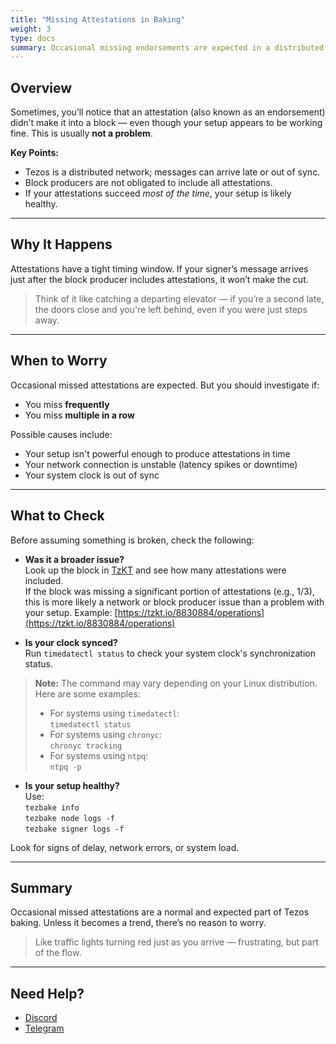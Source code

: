 ```yaml
---
title: "Missing Attestations in Baking"
weight: 3
type: docs
summary: Occasional missing endorsements are expected in a distributed protocol like Tezos.
---
```


## Overview

Sometimes, you’ll notice that an attestation (also known as an endorsement) didn’t make it into a block — even though your setup appears to be working fine. This is usually **not a problem**.

**Key Points:**
- Tezos is a distributed network; messages can arrive late or out of sync.
- Block producers are not obligated to include all attestations.
- If your attestations succeed *most of the time*, your setup is likely healthy.

---

## Why It Happens

Attestations have a tight timing window. If your signer’s message arrives just after the block producer includes attestations, it won’t make the cut.

> Think of it like catching a departing elevator — if you’re a second late, the doors close and you're left behind, even if you were just steps away.

---

## When to Worry

Occasional missed attestations are expected. But you should investigate if:

- You miss **frequently**
- You miss **multiple in a row**

Possible causes include:

- Your setup isn't powerful enough to produce attestations in time
- Your network connection is unstable (latency spikes or downtime)
- Your system clock is out of sync

---

## What to Check

Before assuming something is broken, check the following:

- **Was it a broader issue?**  
  Look up the block in [TzKT](https://tzkt.io/) and see how many attestations were included.  
  If the block was missing a significant portion of attestations (e.g., 1/3), this is more likely a network or block producer issue than a problem with your setup.
  Example: [https://tzkt.io/8830884/operations](https://tzkt.io/8830884/operations)

- **Is your clock synced?**  
  Run `timedatectl status` to check your system clock's synchronization status.

> **Note:** The command may vary depending on your Linux distribution. Here are some examples:
> - For systems using `timedatectl`:  
  `timedatectl status`
> - For systems using `chronyc`:  
  `chronyc tracking`
> - For systems using `ntpq`:  
  `ntpq -p`

- **Is your setup healthy?**  
  Use:  
  ``tezbake info``  
  ``tezbake node logs -f``  
  ``tezbake signer logs -f``

Look for signs of delay, network errors, or system load.

---

## Summary

Occasional missed attestations are a normal and expected part of Tezos baking. Unless it becomes a trend, there’s no reason to worry.

> Like traffic lights turning red just as you arrive — frustrating, but part of the flow.

---

## Need Help?

- [Discord](https://discord.gg/cVGMA4MaNM)  
- [Telegram](https://t.me/tezcapital)
